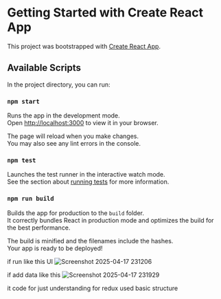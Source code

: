 # Getting Started with Create React App

This project was bootstrapped with [Create React App](https://github.com/facebook/create-react-app).

## Available Scripts

In the project directory, you can run:

### `npm start`

Runs the app in the development mode.\
Open [http://localhost:3000](http://localhost:3000) to view it in your browser.

The page will reload when you make changes.\
You may also see any lint errors in the console.

### `npm test`

Launches the test runner in the interactive watch mode.\
See the section about [running tests](https://facebook.github.io/create-react-app/docs/running-tests) for more information.

### `npm run build`

Builds the app for production to the `build` folder.\
It correctly bundles React in production mode and optimizes the build for the best performance.

The build is minified and the filenames include the hashes.\
Your app is ready to be deployed!

if run like this UI 
![Screenshot 2025-04-17 231206](https://github.com/user-attachments/assets/75536f5b-587d-40d7-aa04-155d0b64ce80)


if add data like this
![Screenshot 2025-04-17 231929](https://github.com/user-attachments/assets/4bafbbb7-80d3-4c6f-a25b-4911f18c08c0)

it code for just understanding for redux used basic structure
